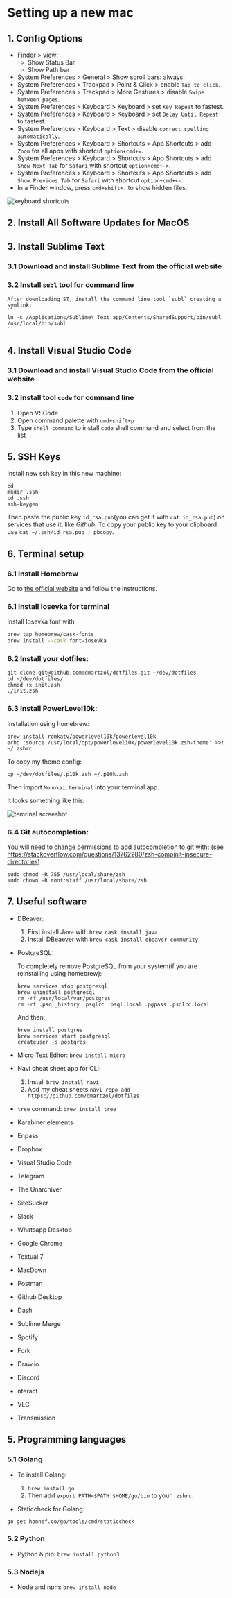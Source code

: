 # Setting up a new mac

## 1. Config Options

* Finder > view:
	- Show Status Bar
	- Show Path bar
* System Preferences > General > Show scroll bars: always.
* System Preferences > Trackpad > Point & Click > enable `Tap to click`.
* System Preferences > Trackpad > More Gestures > disable `Swipe between pages`.
* System Preferences > Keyboard > Keyboard > set `Key Repeat` to fastest.
* System Preferences > Keyboard > Keyboard > set `Delay Until Repeat` to fastest.
* System Preferences > Keyboard > Text > disable `correct spelling automatically`.
* System Preferences > Keyboard > Shortcuts > App Shortcuts > add `Zoom` for all apps with shortcut `option+cmd+=`.
* System Preferences > Keyboard > Shortcuts > App Shortcuts > add `Show Next Tab` for `Safari` with shortcut `option+cmd+->`.
* System Preferences > Keyboard > Shortcuts > App Shortcuts > add `Show Previous Tab` for `Safari` with shortcut `option+cmd+<-`.
* In a Finder window, press `cmd+shift+.` to show hidden files.

![keyboard shortcuts](https://github.com/dmartzol/dotfiles/blob/master/keyboard-shortcuts.png)

## 2. Install All Software Updates for MacOS

## 3. Install Sublime Text

### 3.1 Download and install Sublime Text from the official website

### 3.2 Install `subl` tool for command line

	After downloading ST, install the command line tool `subl` creating a symlink:
	```
	ln -s /Applications/Sublime\ Text.app/Contents/SharedSupport/bin/subl /usr/local/bin/subl
	```

## 4. Install Visual Studio Code

### 3.1 Download and install Visual Studio Code from the official website

### 3.2 Install tool `code` for command line

1. Open VSCode
2. Open command palette with `cmd+shift+p`
3. Type `shell command` to install `code` shell command and select from the list

## 5. SSH Keys

Install new ssh key in this new machine:

```
cd
mkdir .ssh
cd .ssh
ssh-keygen
```

Then paste the public key `id_rsa.pub`(you can get it with `cat id_rsa.pub`) on services that use it, like *Github*. To copy your public key to your clipboard use `cat ~/.ssh/id_rsa.pub | pbcopy`.

## 6. Terminal setup

### 6.1 Install Homebrew

Go to [the official website](https://brew.sh) and follow the instructions.

### 6.1 Install Iosevka for terminal

Install Iosevka font with

```sh
brew tap homebrew/cask-fonts
brew install --cask font-iosevka
```

### 6.2 Install your dotfiles:

```
git clone git@github.com:dmartzol/dotfiles.git ~/dev/dotfiles
cd ~/dev/dotfiles/
chmod +x init.zsh
./init.zsh
```

### 6.3 Install PowerLevel10k:

Installation using homebrew:

```
brew install romkatv/powerlevel10k/powerlevel10k
echo 'source /usr/local/opt/powerlevel10k/powerlevel10k.zsh-theme' >>! ~/.zshrc
```

To copy my theme config:
```
cp ~/dev/dotfiles/.p10k.zsh ~/.p10k.zsh
```

Then import `Monokai.terminal` into your terminal app.

It looks something like this:

![temrinal screeshot](https://github.com/dmartzol/dotfiles/blob/master/custom-monokai.png)

### 6.4 Git autocompletion:

You will need to change permissions to add autocompletion to git with:
(see https://stackoverflow.com/questions/13762280/zsh-compinit-insecure-directories)
```
sudo chmod -R 755 /usr/local/share/zsh
sudo chown -R root:staff /usr/local/share/zsh
```

## 7. Useful software

* DBeaver:
	1. First install Java with `brew cask install java`
	2. Install DBeaever with `brew cask install dbeaver-community`

* PostgreSQL:

	To completely remove PostgreSQL from your system(if you are reinstalling using homebrew):
	
	```
	brew services stop postgresql
	brew uninstall postgresql
	rm -rf /usr/local/var/postgres
	rm -rf .psql_history .psqlrc .psql.local .pgpass .psqlrc.local
	```
	
	And then:
	
	```
	brew install postgres
	brew services start postgresql
	createuser -s postgres
	```

* Micro Text Editor: `brew install micro`
* Navi cheat sheet app for CLI:

	1. Install `brew install navi`
	2. Add my cheat sheets `navi repo add https://github.com/dmartzol/dotfiles`

* `tree` command: `brew install tree`
* Karabiner elements
* Enpass
* Dropbox
* Visual Studio Code
* Telegram
* The Unarchiver
* SiteSucker
* Slack
* Whatsapp Desktop
* Google Chrome
* Textual 7
* MacDown
* Postman
* Github Desktop
* Dash
* Sublime Merge
* Spotify
* Fork
* Draw.io
* Discord
* nteract
* VLC
* Transmission

## 5. Programming languages

### 5.1 Golang

* To install Golang:

	1. `brew install go`
	2. Then add `export PATH=$PATH:$HOME/go/bin` to your `.zshrc`.

* Staticcheck for Golang:

`go get honnef.co/go/tools/cmd/staticcheck `


### 5.2 Python

* Python & pip: `brew install python3`

### 5.3 Nodejs

* Node and npm: `brew install node`

